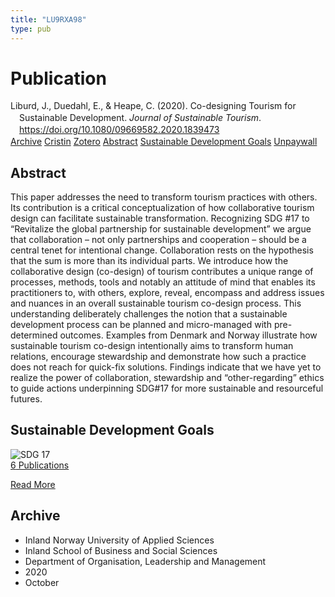 ```yaml
---
title: "LU9RXA98"
type: pub
---
```

<h1>Publication</h1>
<article id="csl-bib-container-LU9RXA98" class="csl-bib-container">
  <div class="csl-bib-body" style="line-height: 1.35; padding-left: 1em; text-indent:-1em;">
  <div class="csl-entry">Liburd, J., Duedahl, E., &amp; Heape, C. (2020). Co-designing Tourism for Sustainable Development. <i>Journal of Sustainable Tourism</i>. <a href="https://doi.org/10.1080/09669582.2020.1839473">https://doi.org/10.1080/09669582.2020.1839473</a></div>
</div>
  <div class="csl-bib-buttons">
    <a href="#taxonomy-article-LU9RXA98" class="csl-bib-button">Archive</a>
    <a href="https://app.cristin.no/results/show.jsf?id=1843781" alt="Cristin URL" class="csl-bib-button">Cristin</a>
    <a href="http://zotero.org/groups/5402882/items/LU9RXA98" alt="Zotero URL" class="csl-bib-button">Zotero</a>
    <a href="#abstract-article-LU9RXA98" class="csl-bib-button">Abstract</a>
    <a href="#sdg-article-LU9RXA98" class="csl-bib-button">Sustainable Development Goals</a>
    <a href="https://findresearcher.sdu.dk/ws/files/180550301/Liburd_el_al_2020_Codesigning_STD_final.pdf" class="csl-bib-button">Unpaywall</a>
  </div>
  <div id="csl-bib-meta-container-LU9RXA98"></div>
</article>
<div id="csl-bib-meta-LU9RXA98" class="csl-bib-meta">
  <article id="abstract-article-LU9RXA98" class="abstract-article">
    <h1>Abstract</h1>
    This paper addresses the need to transform tourism practices with others. Its contribution is a critical conceptualization of how collaborative tourism design can facilitate sustainable transformation. Recognizing SDG #17 to “Revitalize the global partnership for sustainable development” we argue that collaboration – not only partnerships and cooperation – should be a central tenet for intentional change. Collaboration rests on the hypothesis that the sum is more than its individual parts. We introduce how the collaborative design (co-design) of tourism contributes a unique range of processes, methods, tools and notably an attitude of mind that enables its practitioners to, with others, explore, reveal, encompass and address issues and nuances in an overall sustainable tourism co-design process. This understanding deliberately challenges the notion that a sustainable development process can be planned and micro-managed with pre-determined outcomes. Examples from Denmark and Norway illustrate how sustainable tourism co-design intentionally aims to transform human relations, encourage stewardship and demonstrate how such a practice does not reach for quick-fix solutions. Findings indicate that we have yet to realize the power of collaboration, stewardship and “other-regarding” ethics to guide actions underpinning SDG#17 for more sustainable and resourceful futures.
  </article>
  <article id="sdg-article-LU9RXA98" class="sdg-article">
    <h1>Sustainable Development Goals</h1>
    <div class="sdg-container"><div id="sdg17" class="sdg"> <img src="{{< params subfolder >}}images/sdg/sdg17_en.png" class="image" alt="SDG 17"> <div class="sdg-overlay"> <a href="{{< params subfolder >}}en/archive/?sdg=17#archive" class="sdg-publication-count"><span>6</span> Publications</a> <p><a href="https://sdgs.un.org/goals/goal17" class="sdg-read-more">Read More</a></p> </div> </div></div>
  </article>
  <article id="taxonomy-article-LU9RXA98" class="taxonomy-article">
    <h1>Archive</h1>
    <ul>
      <li>Inland Norway University of Applied Sciences</li>
      <li>Inland School of Business and Social Sciences</li>
      <li>Department of Organisation, Leadership and Management</li>
      <li>2020</li>
      <li>October</li>
    </ul>
  </article>
</div>
